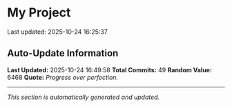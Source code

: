# My Project


Last updated: 2025-10-24 16:25:37

















































## Auto-Update Information

**Last Updated:** 2025-10-24 16:49:58
**Total Commits:** 49
**Random Value:** 6468
**Quote:** _Progress over perfection._

---
_This section is automatically generated and updated._